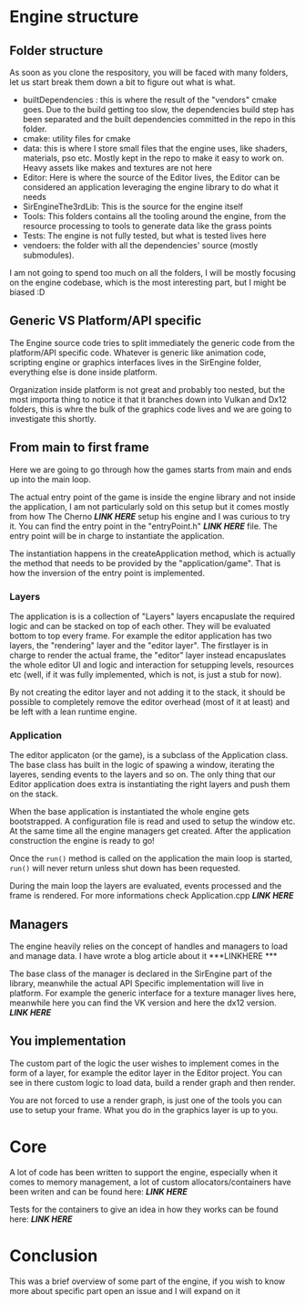 # Engine structure

## Folder structure
As soon as you clone the respository, you will be faced with many folders,
let us start break them down a bit to figure out what is what.

- builtDependencies : this is where the result of the "vendors" cmake goes. Due to the build getting too slow, the dependencies build step has been separated and the built dependencies committed in the repo in this folder.
- cmake: utility files for cmake
- data: this is where I store small files that the engine uses, like shaders, materials, pso etc. Mostly kept in the repo to make it easy to work on. Heavy assets like makes and textures are not here
- Editor: Here is where the source of the Editor lives, the Editor can be considered an application leveraging the engine library to do what it needs
- SirEngineThe3rdLib: This is the source for the engine itself
- Tools: This folders contains all the tooling around the engine, from the resource processing to tools to generate data like the grass points
- Tests: The engine is not fully tested, but what is tested lives here
- vendoers: the folder with all the dependencies' source (mostly submodules).

I am not going to spend too much on all the folders, I will be mostly focusing on the engine codebase, which is the most interesting part, but I might be biased :D 

## Generic VS Platform/API specific

The Engine source code tries to split immediately the generic code from the platform/API specific code. Whatever is generic like animation code, scripting engine or graphics interfaces lives in the SirEngine folder, everything else is done inside platform.

Organization inside platform is not great and probably too nested, but the most importa thing to notice it that it branches down into Vulkan and Dx12 folders, this is whre the bulk of the graphics code lives and we are going to investigate this shortly. 

## From main to first frame 

Here we are going to go through how the games starts from main and ends up into the main loop.

The actual entry point of the game is inside the engine library and not inside the application, I am not particularly sold on this setup but it comes mostly from how The Cherno ***LINK HERE*** setup his engine and I was curious to try it.
You can find the entry point in the "entryPoint.h" ***LINK HERE*** file.
The entry point will be in charge to instantiate the application.

The instantiation happens in the createApplication method, which is actually the method that needs to be provided by the "application/game". That is how the inversion of the entry point is implemented.

### Layers

The application is is a collection of "Layers" layers encapuslate the required logic and can be stacked on top of each other. They will be evaluated bottom to top every frame. 
For example the editor application has two layers, the "rendering" layer and the "editor layer". 
The firstlayer is in charge to render the actual frame, the "editor" layer instead  encapuslates the whole editor UI and logic and interaction for setupping levels, resources etc (well, if it was fully implemented, which is not, is just a stub for now).

By not creating the editor layer and not adding it to the stack, it should be possible to completely remove the editor overhead (most of it at least) and be left with a lean runtime engine.

### Application
The editor applicaton (or the game), is a subclass of the Application class. The base class has built in the logic of spawing a window, iterating the layeres, sending events to the layers and so on. 
The only thing that our Editor application does extra is instantiating the right layers and push them on the stack.

When the base application is instantiated the whole engine gets bootstrapped. A configuration file is read and used to setup the window etc. At the same time all the engine managers get created. After the application construction the engine is ready to go!

Once the ```run()``` method is called on the application the main loop is started, ```run()``` will never return unless shut down has been requested.

During the main loop the layers are evaluated, events processed and the frame is rendered. For more informations check Application.cpp ***LINK HERE***

## Managers
The engine heavily relies on the concept of handles and managers to load and manage data. I have wrote a blog article about it ***LINKHERE ***

The base class of the manager is declared in the SirEngine part of the library, meanwhile the actual API Specific implementation will live in platform. 
For example the generic interface for a texture manager lives here, meanwhile here you can find the VK version and here the dx12 version. ***LINK HERE***

## You implementation

The custom part of the logic the user wishes to implement comes in the form of a layer, for example the editor layer in the Editor project.
You can see in there custom logic to load data, build a render graph and then render. 

You are not forced to use a render graph, is just one of the tools you can use to setup your frame. What you do in the graphics layer is up to you.

# Core 
A lot of code has been written to support the engine, especially when it comes to memory management, a lot of custom allocators/containers have been writen and can be found here: ***LINK HERE***

Tests for the containers to give an idea in how they works can be found here: ***LINK HERE***


# Conclusion
This was a brief overview of some part of the engine, if you wish to know more about specific part open an issue and I will expand on it
